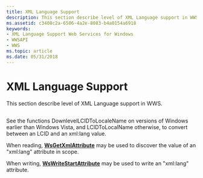```yaml
---
title: XML Language Support
description: This section describe level of XML Language support in WWS.
ms.assetid: c3408c2a-6506-4a2e-8083-b4a0154a6918
keywords:
- XML Language Support Web Services for Windows
- WWSAPI
- WWS
ms.topic: article
ms.date: 05/31/2018
---
```


# XML Language Support

This section describe level of XML Language support in WWS.

## 

See the functions DownlevelLCIDToLocaleName on versions of Windows earlier than Windows Vista, and LCIDToLocalName otherwise, to convert between an LCID and an xml:lang value.

When reading, [**WsGetXmlAttribute**](/windows/desktop/api/WebServices/nf-webservices-wsgetxmlattribute) may be used to discover the value of an "xml:lang" attribute in scope.

When writing, [**WsWriteStartAttribute**](/windows/desktop/api/WebServices/nf-webservices-wswritestartattribute) may be used to write an "xml:lang" attribute.

 

 




